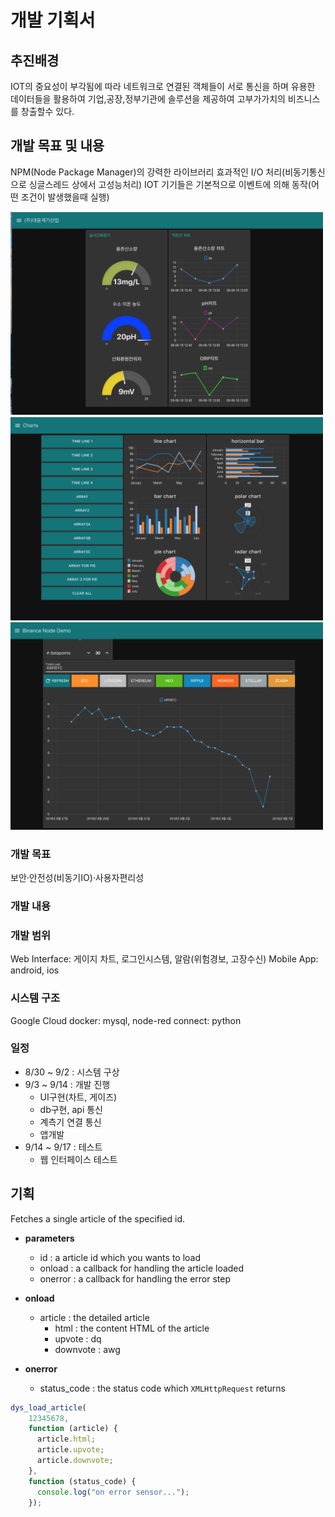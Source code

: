 # 개발 기획서


## 추진배경

IOT의 중요성이 부각됨에 따라 네트워크로 연결된 객체들이 서로 통신을 하며 유용한 데이터들을 활용하여 기업,공장,정부기관에 솔루션을 제공하여 고부가가치의 비즈니스를 창출할수 있다.

## 개발 목표 및 내용

NPM(Node Package Manager)의 강력한 라이브러리
효과적인 I/O 처리(비동기통신으로 싱글스레드 상에서 고성능처리)
IOT 기기들은 기본적으로 이벤트에 의해 동작(어떤 조건이 발생했을때 실행)

<img src="./img/ui_example1.png" width="500">
<img src="./img/ui_example2.png" width="500">
<img src="./img/ui_example3.png" width="500">

<!--
![ex_ui1](./img/ui_example1.png)
![ex_ui2](./img/ui_example2.png =800x500)
<
-->

### 개발 목표

보안·안전성(비동기IO)·사용자편리성

### 개발 내용


### 개발 범위

Web Interface: 게이지 차트, 로그인시스템, 알람(위험경보, 고장수신)
Mobile App: android, ios


### 시스템 구조

Google Cloud
docker: mysql, node-red
connect: python


### 일정

-   8/30 ~ 9/2 : 시스템 구상
-   9/3 ~ 9/14 : 개발 진행
    -   UI구현(차트, 게이즈)
    -   db구현, api 통신
    -   계측기 연결 통신
    -   앱개발
-   9/14 ~ 9/17 : 테스트
    -   웹 인터페이스 테스트




기획
----
Fetches a single article of the specified id.

* __parameters__
  * id : a article id which you wants to load
  * onload : a callback for handling the article loaded
  * onerror : a callback for handling the error step
  
* __onload__
  * article : the detailed article
    * html : the content HTML of the article
    * upvote : dq
    * downvote : awg
* __onerror__
  * status_code : the status code which `XMLHttpRequest` returns

```js
dys_load_article(
    12345678,
    function (article) {
      article.html;
      article.upvote;
      article.downvote;
    },
    function (status_code) {
      console.log("on error sensor...");
    });
```

